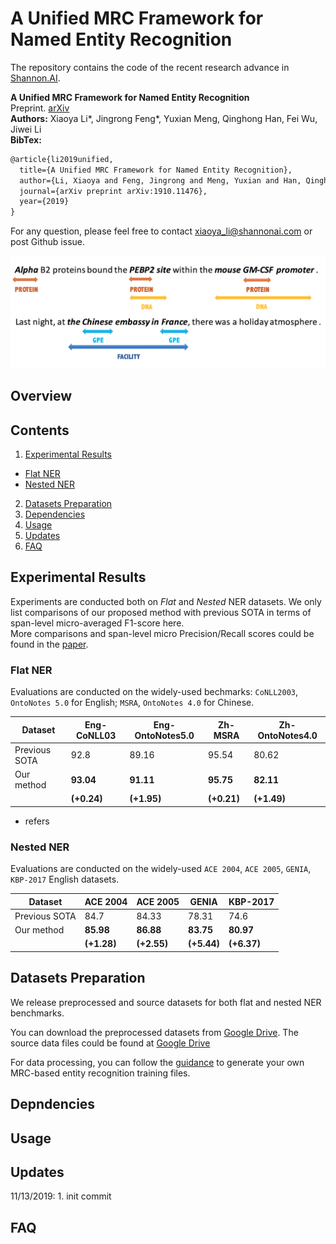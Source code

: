 # A Unified MRC Framework for Named Entity Recognition 
The repository contains the code of the recent research advance in [Shannon.AI](http://www.shannonai.com). 

**A Unified MRC Framework for Named Entity Recognition** <br>
Preprint. [arXiv](https://arxiv.org/abs/1910.11476)<br>
**Authors:** Xiaoya Li\*, Jingrong Feng\*, Yuxian Meng, Qinghong Han, Fei Wu, Jiwei Li<br>
**BibTex:** 
```latex
@article{li2019unified,
  title={A Unified MRC Framework for Named Entity Recognition},
  author={Li, Xiaoya and Feng, Jingrong and Meng, Yuxian and Han, Qinghong and Wu, Fei and Li, Jiwei},
  journal={arXiv preprint arXiv:1910.11476},
  year={2019}
}
```
For any question, please feel free to contact xiaoya_li@shannonai.com or post Github issue.<br>

![docs/overview.png](./docs/overview.png)

## Overview 

## Contents
1. [Experimental Results](#experimental-results)
  * [Flat NER](##flat-ner) 
  * [Nested NER](##nested-ner)
2. [Datasets Preparation](#datasets-preparation)
3. [Dependencies](#dependencies)
4. [Usage](#usage)
5. [Updates](#updates)
6. [FAQ](#faq)

## Experimental Results  
Experiments are conducted both on *Flat* and *Nested* NER datasets.
We only list comparisons of our proposed method with previous SOTA in terms of span-level micro-averaged F1-score here.  
More comparisons and span-level micro Precision/Recall scores could be found in the [paper](https://arxiv.org/abs/1910.11476.pdf). 
### Flat NER 
Evaluations are conducted on the widely-used bechmarks: `CoNLL2003`, `OntoNotes 5.0` for English; `MSRA`, `OntoNotes 4.0` for Chinese. 

| Dataset | Eng-CoNLL03 | Eng-OntoNotes5.0 | Zh-MSRA | Zh-OntoNotes4.0 | 
|---|---|---|---|---|
| Previous SOTA | 92.8 | 89.16 | 95.54  | 80.62 | 
| Our method | **93.04** | **91.11** | **95.75** | **82.11** | 
|  | **(+0.24)** | **(+1.95)** | **(+0.21)** | **(+1.49)** | 

* refers 

### Nested NER
Evaluations are conducted on the widely-used `ACE 2004`, `ACE 2005`, `GENIA`, `KBP-2017` English datasets.

| Dataset | ACE 2004 | ACE 2005 | GENIA | KBP-2017 | 
|---|---|---|---|---|
| Previous SOTA | 84.7 | 84.33 | 78.31  | 74.6 | 
| Our method | **85.98** | **86.88** | **83.75** | **80.97** | 
|  | **(+1.28)** | **(+2.55)** | **(+5.44)** | **(+6.37)** | 

## Datasets Preparation

We release preprocessed and source datasets for both flat and nested NER benchmarks. <br>

You can download the preprocessed datasets from [Google Drive](./docs/preprocess_data.md). The source data files could be found at [Google Drive](./docs/source_data.md)

For data processing, you can follow the [guidance](./docs/data_preprocess.md) to generate your own MRC-based entity recognition training files. 

## Depndencies 

## Usage 
 
## Updates 
 
11/13/2019:
    1. init commit 

## FAQ
